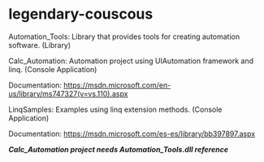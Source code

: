 # legendary-couscous

Automation_Tools: Library that provides tools for creating automation software. (Library)

Calc_Automation: Automation project using UIAutomation framework and linq. (Console Application)

Documentation: https://msdn.microsoft.com/en-us/library/ms747327(v=vs.110).aspx 

LinqSamples: Examples using linq extension methods. (Console Application)

Documentation: https://msdn.microsoft.com/es-es/library/bb397897.aspx

***Calc_Automation project needs Automation_Tools.dll reference***
